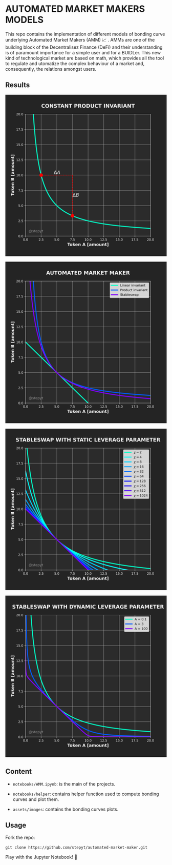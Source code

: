 # AUTOMATED MARKET MAKERS MODELS

This repo contains the implementation of different models of bonding curve underlying Automated Market Makers (AMM) :chart_with_upwards_trend: . AMMs are one of the building block of the Decentralisez Finance (DeFi) and their understanding is of paramount importance for a simple user and for a BUIDLer. This new kind of technological market are based on math, which provides all the tool to regulate and utomatize the complex behaviour of a market and, consequently, the relations amongst users.

## Results

<p align="center">
<img src="/assets/images/xyk.png" width="650" />
</p>

<p align="center">
<img src="/assets/images/amm.png" width="650" />
</p>

<p align="center">
<img src="/assets/images/stableswap-static.png" width="650" />
</p>

<p align="center">
<img src="/assets/images/stableswap-dynamic.png" width="650" />
</p>

## Content

* `notebooks/AMM.ipynb`: is the main of the projects. 

* `notebooks/helper`: contains helper function used to compute bonding curves and plot them.

* `assets/images`: contains the bonding curves plots.

## Usage

Fork the repo:

    git clone https://github.com/stepyt/automated-market-maker.git

Play with the Jupyter Notebook! :tada:

